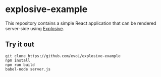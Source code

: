 # explosive-example

This repository contains a simple React application that can be rendered server-side using [Explosive](https://github.com/evoL/explosive).

## Try it out

```
git clone https://github.com/evoL/explosive-example
npm install
npm run build
babel-node server.js
```

